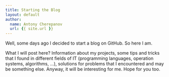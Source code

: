 ```yaml
---
title: Starting the Blog
layout: default
author:
  name: Antony Cherepanov
  url: {{ site.url }}
---
```


Well, some days ago I decided to start a blog on GitHub. So here I am.

What I will post here? Information about my projects, some tips and tricks that
I found in different fields of IT (programming languages, operation systems,
algorithms, ...), solutions for problems that I encountered and may be
something else. Anyway, it will be interesting for me. Hope for you too.
